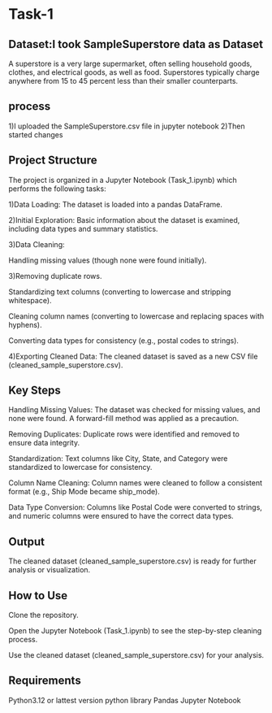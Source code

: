 # Task-1
## Dataset:I took SampleSuperstore data as Dataset

A superstore is a very large supermarket, often selling household goods, clothes, and electrical goods, as well as food. Superstores typically charge anywhere from 15 to 45 percent less than their smaller counterparts.

## process
1)I uploaded the SampleSuperstore.csv file in jupyter notebook
2)Then started changes 

## Project Structure
The project is organized in a Jupyter Notebook (Task_1.ipynb) which performs the following tasks:

1)Data Loading: The dataset is loaded into a pandas DataFrame.

2)Initial Exploration: Basic information about the dataset is examined, including data types and summary statistics.

3)Data Cleaning:

Handling missing values (though none were found initially).

3)Removing duplicate rows.

Standardizing text columns (converting to lowercase and stripping whitespace).

Cleaning column names (converting to lowercase and replacing spaces with hyphens).

Converting data types for consistency (e.g., postal codes to strings).

4)Exporting Cleaned Data: The cleaned dataset is saved as a new CSV file (cleaned_sample_superstore.csv).

## Key Steps
Handling Missing Values: The dataset was checked for missing values, and none were found. A forward-fill method was applied as a precaution.

Removing Duplicates: Duplicate rows were identified and removed to ensure data integrity.

Standardization: Text columns like City, State, and Category were standardized to lowercase for consistency.

Column Name Cleaning: Column names were cleaned to follow a consistent format (e.g., Ship Mode became ship_mode).

Data Type Conversion: Columns like Postal Code were converted to strings, and numeric columns were ensured to have the correct data types.

## Output
The cleaned dataset (cleaned_sample_superstore.csv) is ready for further analysis or visualization.

## How to Use
Clone the repository.

Open the Jupyter Notebook (Task_1.ipynb) to see the step-by-step cleaning process.

Use the cleaned dataset (cleaned_sample_superstore.csv) for your analysis.

## Requirements
Python3.12 or lattest version
python library Pandas
Jupyter Notebook
